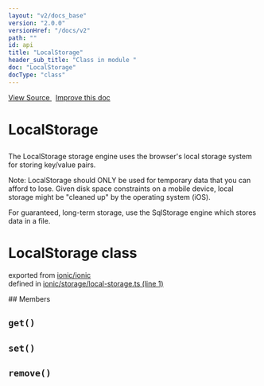 ```yaml
---
layout: "v2/docs_base"
version: "2.0.0"
versionHref: "/docs/v2"
path: ""
id: api
title: "LocalStorage"
header_sub_title: "Class in module "
doc: "LocalStorage"
docType: "class"
---
```



<div class="improve-docs">
  <a href='http://github.com/driftyco/ionic2/tree/master/ionic/storage/local-storage.ts#L0'>
    View Source
  </a>
  &nbsp;
  <a href='http://github.com/driftyco/ionic2/edit/master/ionic/storage/local-storage.ts#L0'>
    Improve this doc
  </a>
</div>




<h1 class="api-title">

  LocalStorage



</h1>





<p>The LocalStorage storage engine uses the browser&#39;s local storage system for
storing key/value pairs.</p>
<p>Note: LocalStorage should ONLY be used for temporary data that you can afford to lose.
Given disk space constraints on a mobile device, local storage might be &quot;cleaned up&quot;
by the operating system (iOS).</p>
<p>For guaranteed, long-term storage, use the SqlStorage engine which stores data in a file.</p>


<h1 class="class export">LocalStorage <span class="type">class</span></h1>
<p class="module">exported from <a href='undefined'>ionic/ionic</a><br/>
defined in <a href="https://github.com/driftyco/ionic2/tree/master/ionic/storage/local-storage.ts#L1-L48">ionic/storage/local-storage.ts (line 1)</a>
</p>
## Members

<div id="get"></div>
<h2>
  <code>get()</code>

</h2>












<div id="set"></div>
<h2>
  <code>set()</code>

</h2>












<div id="remove"></div>
<h2>
  <code>remove()</code>

</h2>












